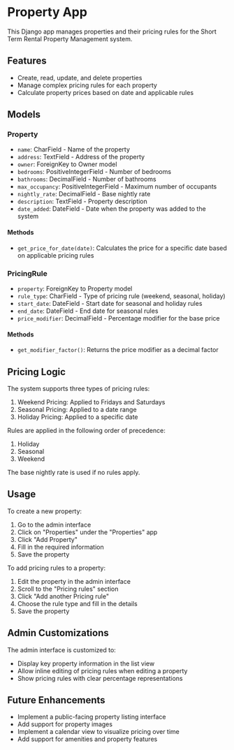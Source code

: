 # Property App

This Django app manages properties and their pricing rules for the Short Term Rental Property Management system.

## Features

- Create, read, update, and delete properties
- Manage complex pricing rules for each property
- Calculate property prices based on date and applicable rules

## Models

### Property

- `name`: CharField - Name of the property
- `address`: TextField - Address of the property
- `owner`: ForeignKey to Owner model
- `bedrooms`: PositiveIntegerField - Number of bedrooms
- `bathrooms`: DecimalField - Number of bathrooms
- `max_occupancy`: PositiveIntegerField - Maximum number of occupants
- `nightly_rate`: DecimalField - Base nightly rate
- `description`: TextField - Property description
- `date_added`: DateField - Date when the property was added to the system

#### Methods

- `get_price_for_date(date)`: Calculates the price for a specific date based on applicable pricing rules

### PricingRule

- `property`: ForeignKey to Property model
- `rule_type`: CharField - Type of pricing rule (weekend, seasonal, holiday)
- `start_date`: DateField - Start date for seasonal and holiday rules
- `end_date`: DateField - End date for seasonal rules
- `price_modifier`: DecimalField - Percentage modifier for the base price

#### Methods

- `get_modifier_factor()`: Returns the price modifier as a decimal factor

## Pricing Logic

The system supports three types of pricing rules:

1. Weekend Pricing: Applied to Fridays and Saturdays
2. Seasonal Pricing: Applied to a date range
3. Holiday Pricing: Applied to a specific date

Rules are applied in the following order of precedence:
1. Holiday
2. Seasonal
3. Weekend

The base nightly rate is used if no rules apply.

## Usage

To create a new property:

1. Go to the admin interface
2. Click on "Properties" under the "Properties" app
3. Click "Add Property"
4. Fill in the required information
5. Save the property

To add pricing rules to a property:

1. Edit the property in the admin interface
2. Scroll to the "Pricing rules" section
3. Click "Add another Pricing rule"
4. Choose the rule type and fill in the details
5. Save the property

## Admin Customizations

The admin interface is customized to:
- Display key property information in the list view
- Allow inline editing of pricing rules when editing a property
- Show pricing rules with clear percentage representations

## Future Enhancements

- Implement a public-facing property listing interface
- Add support for property images
- Implement a calendar view to visualize pricing over time
- Add support for amenities and property features